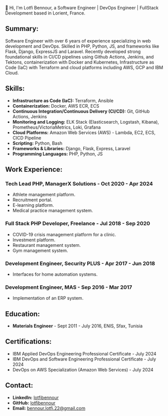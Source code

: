 
👋 Hi, I'm Lotfi Bennour, a Software Engineer | DevOps Engineer | FullStack Development based in Lorient, France.

## Summary:

[](https://github.com/lotfibennour#summary)

Software Engineer with over 6 years of experience specializing in web development and DevOps. Skilled in PHP, Python, JS, and frameworks like Flask, Django, ExpressJS and Laravel. Recently developed strong foundational skills in CI/CD pipelines using Github Actions, Jenkins, and Tektons, containerization with Docker and Kubernetes, Infrastructure as Code (IaC) with Terraform and cloud platforms including AWS, GCP and IBM Cloud.

## Skills:

[](https://github.com/lotfibennour#skills)

-   **Infrastructure as Code (IaC):**  Terraform, Ansible
-   **Containerization:**  Docker, AWS ECR, ECS
-   **Continuous Integration/Continuous Delivery (CI/CD):**  Git, GitHub Actions, Jenkins
-   **Monitoring and Logging:**  ELK Stack (Elasticsearch, Logstash, Kibana), Prometheus/VictoriaMetrics, Loki, Grafana
-   **Cloud Platforms:**  Amazon Web Services (AWS) - Lambda, EC2, ECS, CICD Pipeline
-   **Scripting:**  Python, Bash
-   **Frameworks & Libraries:** Django, Flask, Express, Laravel
-   **Programming Languages:** PHP, Python, JS

## Work Experience:

[](https://github.com/lotfibennour#work-experience)



### Tech Lead PHP, ManagerX Solutions - Oct 2020 - Apr 2024

[](https://github.com/lotfibennour#tech-lead-php-managerx-solutions---oct-2020---apr-2024)

-   Athlete management platform.
-   Recruitment portal.
-   E-learning platform.
-   Medical practice management system.

### Full Stack PHP Developer, Freelance - Jul 2018 - Sep 2020

[](https://github.com/lotfibennour#full-stack-php-developer-freelance---jul-2018---sep-2020)

-   COVID-19 crisis management platform for a clinic.
-   Investment platform.
-   Restaurant management system.
-   Gym management system.

### Development Engineer, Security PLUS - Apr 2017 - Jun 2018

[](https://github.com/lotfibennour#development-engineer-securite-plus---apr-2017---jun-2018)

-   Interfaces for home automation systems.

### Development Engineer, MAS - Sep 2016 - Mar 2017

[](https://github.com/lotfibennour#development-engineer-mas---sep-2016---mar-2017)

-   Implementation of an ERP system.


## Education:

[](https://github.com/lotfibennour#education)

-   **Materials Engineer**  - Sept 2011 - July 2016, ENIS, Sfax, Tunisia

## Certifications:

[](https://github.com/lotfibennour#certifications)

-   IBM Applied DevOps Engineering Professional Certificate - July 2024
-   IBM DevOps and Software Engineering Professional Certificate - July 2024
-   DevOps on AWS Specialization (Amazon Web Services) - July 2024

## Contact:

[](https://github.com/lotfibennour#contact)

-   **LinkedIn:**  [lotfibennour](https://www.linkedin.com/in/lotfibennour22/)
-   **GitHub:**  [lotfibennour](https://github.com/lotfibennour/)
-   **Email:**  [bennour.lotfi.22@gmail.com](mailto:bennour.lotfi.22@gmail.com)
